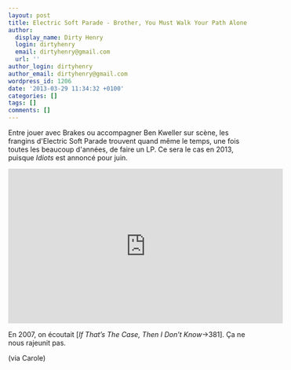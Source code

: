 ```yaml
---
layout: post
title: Electric Soft Parade - Brother, You Must Walk Your Path Alone
author:
  display_name: Dirty Henry
  login: dirtyhenry
  email: dirtyhenry@gmail.com
  url: ''
author_login: dirtyhenry
author_email: dirtyhenry@gmail.com
wordpress_id: 1206
date: '2013-03-29 11:34:32 +0100'
categories: []
tags: []
comments: []
---
```

Entre jouer avec Brakes ou accompagner Ben Kweller sur scène, les frangins d'Electric Soft Parade trouvent quand même le temps, une fois toutes les beaucoup d'années, de faire un LP. Ce sera le cas en 2013, puisque *Idiots* est annoncé pour juin.

<iframe width="560" height="315" src="http://www.youtube.com/embed/qn5vYtM1gws" frameborder="0" allowfullscreen></iframe>

En 2007, on écoutait [*If That’s The Case, Then I Don’t Know*->381]. Ça ne nous rajeunit pas.

(via Carole)
